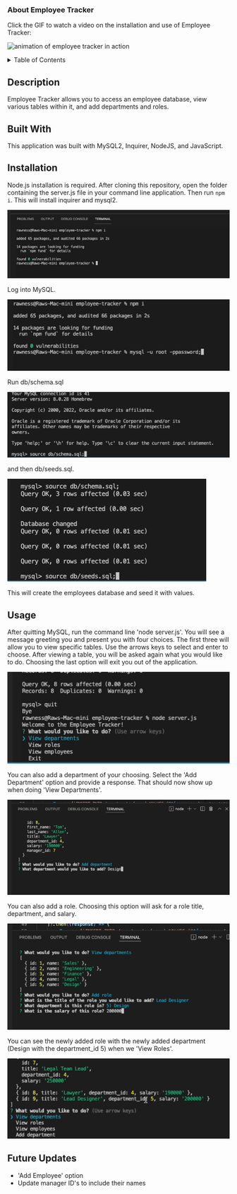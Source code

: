 ### About Employee Tracker

Click the GIF to watch a video on the installation and use of Employee Tracker:

![animation of employee tracker in action](https://videoapi-muybridge.vimeocdn.com/animated-thumbnails/image/42027f2b-76e0-449b-b623-36fdd7be4eb9.gif?ClientID=vimeo-core-prod&Date=1646805837&Signature=7f1c80b59bf567bebfe283d3ca41841d366fa359)

<details>
<summary>Table of Contents</summary>
  <ol>
    <li><a href="#description">Description</a></li>
    <li><a href="#built-with">Built With</a></li>
    <li><a href="#installation">Installation</a></li>
    <li><a href="#usage">Usage</a></li>
    <li><a href="#future-updates">Future Updates</a></li>
  </ol>
</details>

## Description

Employee Tracker allows you to access an employee database, view various tables within it, and add departments and roles.

## Built With

This application was built with MySQL2, Inquirer, NodeJS, and JavaScript.

## Installation

Node.js installation is required. After cloning this repository, open the folder containing the server.js file in your command line application. Then run `npm i`. This will install inquirer and mysql2.

![screenshot](./images/screen1.png)

Log into MySQL. 

![screenshot](./images/screen2.png)

Run db/schema.sql 

![screenshot](./images/screen3.png)

and then db/seeds.sql.

![screenshot](./images/screen4.png)

This will create the employees database and seed it with values.

## Usage

After quitting MySQL, run the command line 'node server.js'. You will see a message greeting you and present you with four choices. The first three will allow you to view specific tables. Use the arrows keys to select and enter to choose. After viewing a table, you will be asked again what you would like to do. Choosing the last option will exit you out of the application.

![screenshot](./images/screen5.png)

You can also add a department of your choosing. Select the 'Add Department' option and provide a response. That should now show up when doing 'View Departments'.

![screenshot](./images/screen6.png)

You can also add a role. Choosing this option will ask for a role title, department, and salary.

![screenshot](./images/screen7.png)

You can see the newly added role with the newly added department (Design with the department_id 5) when we 'View Roles'.

![screenshot](./images/screen8.png)

## Future Updates

<ul>
  <li>'Add Employee' option</li>
  <li>Update manager ID's to include their names</li>
</ul>

